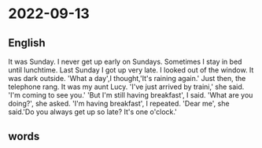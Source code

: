 # 2022-09-13


## English
It was Sunday. I never get up early on Sundays. Sometimes I stay in bed
until lunchtime. Last Sunday I got up very late. I looked out of the window.
It was dark outside. 'What a day',I thought,'It's raining again.' Just then,
the telephone rang. It was my aunt Lucy. 'I've just arrived by traini,' she said.
'I'm coming to see you.'
   'But I'm still having breakfast', I said. 
   'What are you doing?', she asked.
   'I'm having breakfast', I repeated.
   'Dear me', she said.'Do you always get up so late? It's one o'clock.'

## words
